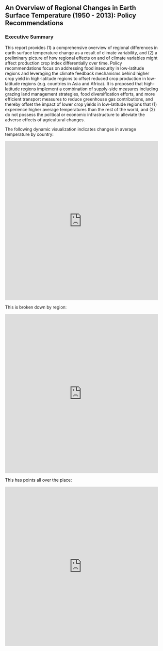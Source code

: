 ## An Overview of Regional Changes in Earth Surface Temperature (1950 - 2013): Policy Recommendations

### Executive Summary 

This report provides (1) a comprehensive overview of regional differences in earth surface temperature change as a result of climate variability, and (2) a preliminary picture of how regional effects on and of climate variables might affect production crop index differentially over time. Policy recommendations focus on addressing food insecurity in low-latitude regions and leveraging the climate feedback mechanisms behind higher crop yield in high-latitude regions to offset reduced crop production in low-latitude regions (e.g. countries in Asia and Africa). It is proposed that high-latitude regions implement a combination of supply-side measures including grazing land management strategies, food diversification efforts, and more efficient transport measures  to reduce greenhouse gas contributions, and thereby offset the impact of lower crop yields in low-latitude regions that (1) experience higher average temperatures than the rest of the world, and (2) do not possess the political or economic infrastructure to alleviate the adverse effects of agricultural changes. 

The following dynamic visualization indicates changes in average temperature by country:

<iframe id="igraph" scrolling="no" style="border:none;" seamless="seamless" src="https://plotly.com/~at1112/1.embed" height="525" width="100%"></iframe>

This is broken down by region:

<iframe id="igraph" scrolling="no" style="border:none;" seamless="seamless" src="https://plotly.com/~at1112/7.embed" height="525" width="100%"></iframe>


This has points all over the place:

<iframe id="igraph" scrolling="no" style="border:none;" seamless="seamless" src="https://plotly.com/~at1112/10.embed" height="525" width="100%"></iframe>


